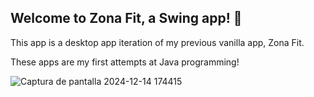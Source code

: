 ## Welcome to Zona Fit, a Swing app! 🚀

This app is a desktop app iteration of my previous vanilla app, Zona Fit.

These apps are my first attempts at Java programming!

![Captura de pantalla 2024-12-14 174415](https://github.com/user-attachments/assets/dcaf8d89-902d-4a6a-8c3f-d84b8abad390)
